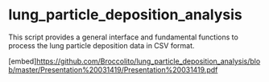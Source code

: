 # lung_particle_deposition_analysis
This script provides a general interface and fundamental functions to process the lung particle deposition data in CSV format.

[embed]https://github.com/Broccolito/lung_particle_deposition_analysis/blob/master/Presentation%20031419/Presentation%20031419.pdf
